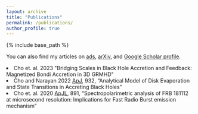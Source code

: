```yaml
---
layout: archive
title: "Publications"
permalink: /publications/
author_profile: true
---
```


{% include base_path %}

You can also find my articles on <a href="{{ author.ads }}">ads</a>, <a href="{{ author.arxiv }}">arXiv</a>, and <a href="{{ author.googlescholar }}">Google Scholar profile</a>.


  <li style="font-size:1.em"> Cho et. al. 2023 "Bridging Scales in Black Hole Accretion and Feedback: Magnetized Bondi Accretion in 3D GRMHD" </li>
  <li style="font-size:1.em">Cho and Narayan 2022 <a href="https://iopscience.iop.org/article/10.3847/1538-4357/ac6d5c">ApJ</a>, 932, “Analytical Model of Disk Evaporation and
State Transitions in Accreting Black Holes”</li>
  <li style="font-size:1.em">Cho et. al. 2020 <a href="https://iopscience.iop.org/article/10.3847/2041-8213/ab7824">ApJL</a>, 891, “Spectropolarimetric analysis of FRB 181112
at microsecond resolution: Implications for Fast Radio Burst emission mechanism”</li>
